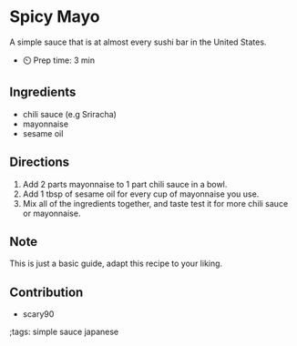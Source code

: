 # Spicy Mayo

A simple sauce that is at almost every sushi bar in the United States.

- ⏲️ Prep time: 3 min

## Ingredients

- chili sauce (e.g Sriracha)
- mayonnaise
- sesame oil

## Directions

1. Add 2 parts mayonnaise to 1 part chili sauce in a bowl.
2. Add 1 tbsp of sesame oil for every cup of mayonnaise you use.
3. Mix all of the ingredients together, and taste test it for more chili sauce or mayonnaise.

## Note

This is just a basic guide, adapt this recipe to your liking.

## Contribution

- scary90

;tags: simple sauce japanese
